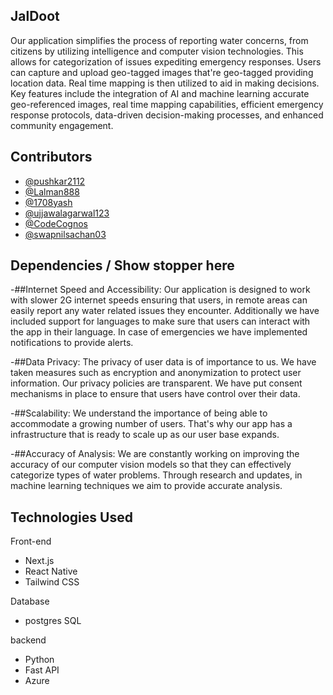 ## JalDoot
Our application simplifies the process of reporting water concerns, from citizens by utilizing intelligence and computer vision technologies. This allows for categorization of issues expediting emergency responses. Users can capture and upload geo-tagged images that're geo-tagged providing location data. Real time mapping is then utilized to aid in making decisions. Key features include the integration of AI and machine learning accurate geo-referenced images, real time mapping capabilities, efficient emergency response protocols, data-driven decision-making processes, and enhanced community engagement.


## Contributors

- [@pushkar2112](https://github.com/pushkar2112)
- [@Lalman888](https://github.com/Lalman888)
- [@1708yash](https://github.com/1708yash)
- [@ujjawalagarwal123](https://github.com/ujjawalagarwal123)
- [@CodeCognos](https://github.com/CodeCognos)
- [@swapnilsachan03](https://github.com/swapnilsachan03)


## Dependencies / Show stopper here

-##Internet Speed and Accessibility: Our application is designed to work with slower 2G internet speeds ensuring that users, in remote areas can easily report any water related issues they encounter. Additionally we have included support for languages to make sure that users can interact with the app in their language. In case of emergencies we have implemented notifications to provide alerts.

-##Data Privacy: The privacy of user data is of importance to us. We have taken measures such as encryption and anonymization to protect user information. Our privacy policies are transparent. We have put consent mechanisms in place to ensure that users have control over their data.

-##Scalability: We understand the importance of being able to accommodate a growing number of users. That's why our app has a infrastructure that is ready to scale up as our user base expands.

-##Accuracy of Analysis: We are constantly working on improving the accuracy of our computer vision models so that they can effectively categorize types of water problems. Through research and updates, in machine learning techniques we aim to provide accurate analysis.

## Technologies Used

Front-end

- Next.js
- React Native
- Tailwind CSS

Database
- postgres SQL

backend
- Python
- Fast API
- Azure

